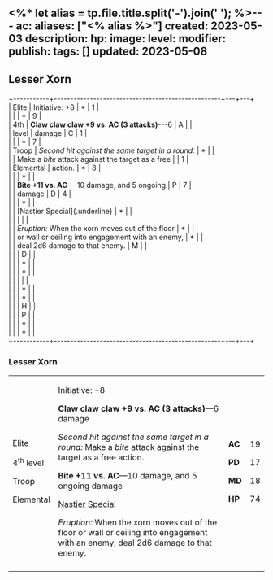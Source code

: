 <%* let alias = tp.file.title.split('-').join(' '); %>---
ac: 
aliases: ["<% alias %>"]
created: 2023-05-03
description: 
hp: 
image: 
level: 
modifier: 
publish: 
tags: []
updated: 2023-05-08
---

## Lesser Xorn

+-----------+---------------------------------------------------+---+---+  
| Elite     | Initiative: +8                                    | * | 1 |  
|           |                                                   | * | 9 |  
| 4th     | **Claw claw claw +9 vs. AC (3 attacks)**---6      | A |   |  
| level     | damage                                            | C | 1 |  
|           |                                                   | * | 7 |  
| Troop     | *Second hit against the same target in a round:*  | * |   |  
|           | Make a *bite* attack against the target as a free |   | 1 |  
| Elemental | action.                                           | * | 8 |  
|           |                                                   | * |   |  
|           | **Bite +11 vs. AC**---10 damage, and 5 ongoing    | P | 7 |  
|           | damage                                            | D | 4 |  
|           |                                                   | * |   |  
|           | [Nastier Special]{.underline}                     | * |   |  
|           |                                                   |   |   |  
|           | *Eruption:* When the xorn moves out of the floor  | * |   |  
|           | or wall or ceiling into engagement with an enemy, | * |   |  
|           | deal 2d6 damage to that enemy.                    | M |   |  
|           |                                                   | D |   |  
|           |                                                   | * |   |  
|           |                                                   | * |   |  
|           |                                                   |   |   |  
|           |                                                   | * |   |  
|           |                                                   | * |   |  
|           |                                                   | H |   |  
|           |                                                   | P |   |  
|           |                                                   | * |   |  
|           |                                                   | * |   |  
+-----------+---------------------------------------------------+---+---+  

### Lesser Xorn

<table>
<colgroup>
<col style="width: 16%" />
<col style="width: 72%" />
<col style="width: 5%" />
<col style="width: 5%" />
</colgroup>
<tbody>
<tr class="odd">
<td><p>Elite</p>
<p>4<sup>th</sup> level</p>
<p>Troop</p>
<p>Elemental</p></td>
<td><p>Initiative: +8</p>
<p><strong>Claw claw claw +9 vs. AC (3 attacks)</strong>—6 damage</p>
<p><em>Second hit against the same target in a round:</em> Make a
<em>bite</em> attack against the target as a free action.</p>
<p><strong>Bite +11 vs. AC</strong>—10 damage, and 5 ongoing damage</p>
<p><u>Nastier Special</u></p>
<p><em>Eruption:</em> When the xorn moves out of the floor or wall or
ceiling into engagement with an enemy, deal 2d6 damage to that
enemy.</p></td>
<td><p><strong>AC</strong></p>
<p><strong>PD</strong></p>
<p><strong>MD</strong></p>
<p><strong>HP</strong></p></td>
<td><p>19</p>
<p>17</p>
<p>18</p>
<p>74</p></td>
</tr>
<tr class="even">
<td></td>
<td></td>
<td></td>
<td></td>
</tr>
</tbody>
</table>
